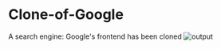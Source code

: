 # Clone-of-Google
A search engine: Google's frontend has been cloned
![output](https://user-images.githubusercontent.com/67548404/133110025-485cb7dc-c98b-4090-92fe-a678e565939a.PNG)
